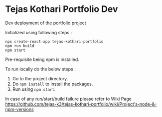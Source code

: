 # Tejas Kothari Portfolio Dev

Dev deployment of the portfolio project

Initialized using following steps :
```
npx create-react-app tejas-kothari-portfolio 
npm run build
npm start
```
Pre-requisite being npm is installed.

To run locally do the below steps :
1. Go to the project directory.
2. Do `npm install` to install the packages.
3. Run using `npm start`.

In case of any run/start/build failure please refer to Wiki Page 
https://github.com/tejas-k3/tejas-kothari-portfolio/wiki/Project's-node-&-npm-versions
